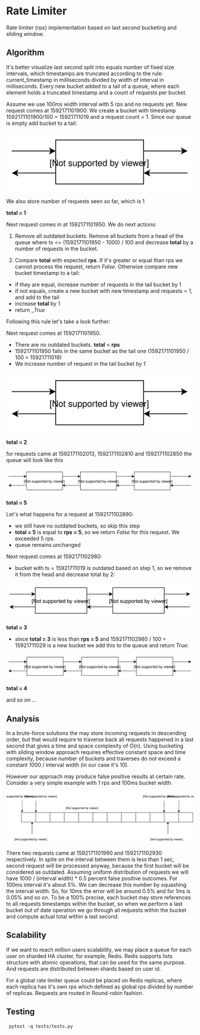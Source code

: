 # Rate Limiter

Rate limiter (rps) implementation based on last second bucketing and sliding window.

## Algorithm

It's better visualize last second split into equals number of fixed size intervals, which timestamps
are truncated according to the rule: current_timestamp in milliseconds divided by width of interval
in milliseconds. Every new bucket added to a tail of a queue, where each element holds a truncated
timestamp and a count of requests per bucket. 

Assume we use 100ms width interval with 5 rps and no requests yet. 
New request comes at 1592171101900. We create a bucket with timestamp 1592171101900/100 = 15921711019 
and a request count = 1. Since our queue is empty add bucket to a tail:

![Alt text](docs/init_queue.svg)

We also store number of requests seen so far, which is 1

__total = 1__

Next request comes in at 1592171101950. We do next actions:

1) Remove all outdated buckets. Remove all buckets from a head of the queue where ts <= (1592171101950 - 1000) / 100 
and decrease __total__ by a number of requests in the bucket.

2) Compare __total__ with expected __rps__. If it's greater or equal than rps we cannot process the request, 
return _False_. Otherwise compare new bucket timestamp to a tail:

* if they are equal, increase number of requests in the tail bucket by 1
* if not equals, create a new bucket with new timestamp and requests = 1, and add to the tail
* increase __total__ by 1
* return __True_

Following this rule let's take a look further:

Next request comes at 1592171101950. 
* There are no outdated buckets. __total__ < __rps__
* 1592171101950 falls in the same bucket as the tail one (1592171101950 / 100 = 15921711019)
* We increase number of request in the tail bucket by 1

![Alt text](docs/queue_1.svg)

__total = 2__

for requests came at 1592171102013, 1592171102810 and 1592171102850 the queue will look like this

![Alt text](docs/queue_2.svg)

__total = 5__

Let's what happens for a request at 1592171102890:

* we still have no outdated buckets, so skip this step
* __total = 5__ is equal to __rps = 5__, so we return _False_ for this request. We exceeded 5 rps.
* queue remains unchanged

Next request comes at 1592171102980:

* bucket with ts = 15921711019 is outdated based on step 1, so we remove it from the head and decrease total by 2:

![Alt text](docs/queue_3.svg)

__total = 3__

* since __total = 3__ is less than __rps = 5__ and 1592171102980 / 100 = 15921711029 is a new bucket we add this to
the queue and return _True_:

![Alt text](docs/queue_4.svg)

__total = 4__

and so on ...

## Analysis

In a brute-force solutions the may store incoming requests in descending order, but that would require to traverse back
all requests happened in a last second that gives a time and space complexity of O(n). Using bucketing with sliding 
window approach requires effective constant space and time complexity, because number of buckets and traverses 
do not exceed a constant 1000 / interval width (in our case it's 10). 

However our approach may produce false positive results at certain rate. 
Consider a very simple example with 1 rps and 100ms bucket width.

![Alt text](docs/timeline.svg)

There two requests came at 1592171101990 and 1592171102930 respectively. In spite on the interval between them
is less than 1 sec, second request will be processed anyway, because the first bucket will be considered as
outdated. Assuming uniform distribution of requests we will have 1000 / (interval width) * 0.5 percent false positive
outcomes. For 100ms interval it's about 5%. We can decrease this number by squashing the interval width. So, for 10ms
the error will be around 0.5% and for 1ms is 0.05% and so on. To be a 100% precise, each bucket may store references
to all requests timestamps within the bucket, so when we perform a last bucket out of date operation we go through all
requests within the bucket and compute actual total within a last second.

## Scalability

If we want to reach million users scalability, we may place a queue for each user on sharded HA cluster, for example,
Redis. Redis supports lists structure with atomic operations, that can be used for the same purpose. And requests are
distributed between shards based on user id.

For a global rate limiter queue could be placed on Redis replicas, where each replica has it's own rps which defined as
global rps divided by number of replicas. Requests are routed in Round-robin fashion.

## Testing

```shell script
 pytest -q tests/tests.py
```